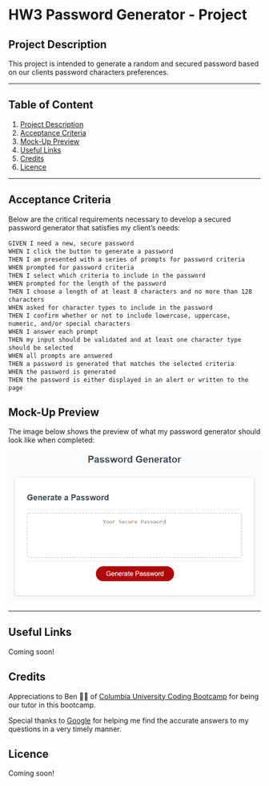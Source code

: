 # HW3 Password Generator - Project

## Project Description
This project is intended to generate a random and secured password based on our clients password characters preferences.

---

## Table of Content
1. [Project Description](https://github.com/Brondchux/hw2-my-portfolio#project-description)
2. [Acceptance Criteria](https://github.com/Brondchux/hw2-my-portfolio#acceptance-criteria)
3. [Mock-Up Preview](https://github.com/Brondchux/hw2-my-portfolio#mock-up-preview)
4. [Useful Links](https://github.com/Brondchux/hw2-my-portfolio#useful-links)
5. [Credits](https://github.com/Brondchux/hw2-my-portfolio#credits)
6. [Licence](https://github.com/Brondchux/hw2-my-portfolio#licence)

---
## Acceptance Criteria

Below are the critical requirements necessary to develop a secured password generator that satisfies my client’s needs:

```
GIVEN I need a new, secure password
WHEN I click the button to generate a password
THEN I am presented with a series of prompts for password criteria
WHEN prompted for password criteria
THEN I select which criteria to include in the password
WHEN prompted for the length of the password
THEN I choose a length of at least 8 characters and no more than 128 characters
WHEN asked for character types to include in the password
THEN I confirm whether or not to include lowercase, uppercase, numeric, and/or special characters
WHEN I answer each prompt
THEN my input should be validated and at least one character type should be selected
WHEN all prompts are answered
THEN a password is generated that matches the selected criteria
WHEN the password is generated
THEN the password is either displayed in an alert or written to the page
```

## Mock-Up Preview

The image below shows the preview of what my password generator should look like when completed:

![This password generator webpage includes a header, section with forms elements and javascript prompts.](./assets/images/03-javascript-homework-demo.png)

---
## Useful Links
<!-- 1. [Click me to view the github repository for this project](https://github.com/Brondchux/hw2-my-portfolio)
2. [Click me to view the deployed application via github pages](https://brondchux.github.io/hw2-my-portfolio/) -->
Coming soon!

## Credits
Appreciations to Ben 🙌🏾 of [Columbia University Coding Bootcamp](https://bootcamp.cvn.columbia.edu/coding/landing-ftpt/?s=Google-Brand&msg_cv_scta=4&msg_cv_stbn=1&msg_cv_fcta=1&dki=Learn%20Coding&pkw=%2Bcolumbia%20%2Bcoding%20%2Bbootcamp&pcrid=471112563836&pmt=b&utm_source=google&utm_medium=cpc&utm_campaign=GGL%7CCOLUMBIA-UNIVERSITY%7CSEM%7CCODING%7C-%7COFL%7CTIER-1%7CALL%7CBRD%7CBMM%7CCore%7CBootcamp&utm_term=%2Bcolumbia%20%2Bcoding%20%2Bbootcamp&s=google&k=%2Bcolumbia%20%2Bcoding%20%2Bbootcamp&utm_adgroupid=111600049635&utm_locationphysicalms=9067609&utm_matchtype=b&utm_network=g&utm_device=c&utm_content=471112563836&utm_placement=&gclid=CjwKCAjwlrqHBhByEiwAnLmYUA8CIItksRJF6IT6XMX8WOOJBO-jtCRkzXZhI2gvsZrFEpYdRXy54RoC6jQQAvD_BwE&gclsrc=aw.ds) for being our tutor in this bootcamp.

Special thanks to [Google](https://www.google.com) for helping me find the accurate answers to my questions in a very timely manner.


## Licence
Coming soon!